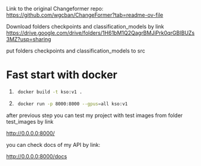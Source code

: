 Link to the original Changeformer repo: https://github.com/wgcban/ChangeFormer?tab=readme-ov-file

Download folders checkpoints and classification_models by link https://drive.google.com/drive/folders/1H61bM1Q2QagrBMJiPrk0qrGBIBUZs3MZ?usp=sharing

put folders checkpoints and classification_models to src

# __Fast start with docker__

1. ```sh
    docker build -t kso:v1 .
   ```
2. ```sh
    docker run -p 8000:8000 --gpus=all kso:v1
   ```

after previous step you can test my project with test images from folder test_images by link 

http://0.0.0.0:8000/

you can check docs of my API by link:

http://0.0.0.0:8000/docs
